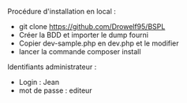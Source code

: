 Procédure d'installation en local :

- git clone https://github.com/Drowelf95/BSPL
- Créer la BDD et importer le dump fourni
- Copier dev-sample.php en dev.php et le modifier
- lancer la commande composer install

Identifiants administrateur : 

- Login : Jean
- mot de passe : editeur